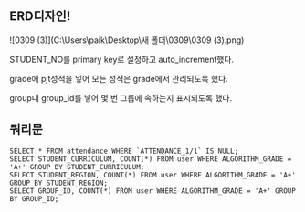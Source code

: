 ## ERD디자인!

![0309 (3)](C:\Users\paik\Desktop\새 폴더\0309\0309 (3).png)

STUDENT_NO를 primary key로 설정하고 auto_increment했다.

grade에 pjt성적을 넣어 모든 성적은 grade에서 관리되도록 했다.

group내 group_id를 넣어 몇 번 그룹에 속하는지 표시되도록 했다.

## 쿼리문

```
SELECT * FROM attendance WHERE `ATTENDANCE_1/1` IS NULL;
SELECT STUDENT_CURRICULUM, COUNT(*) FROM user WHERE ALGORITHM_GRADE = 'A+' GROUP BY STUDENT_CURRICULUM;
SELECT STUDENT_REGION, COUNT(*) FROM user WHERE ALGORITHM_GRADE = 'A+' GROUP BY STUDENT_REGION;
SELECT GROUP_ID, COUNT(*) FROM user WHERE ALGORITHM_GRADE = 'A+' GROUP BY GROUP_ID;
```

